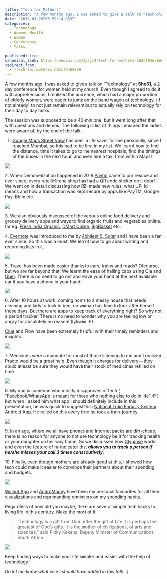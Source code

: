 ```yaml
---
title: "Tech for Mothers"
description: "A few months ago, I was asked to give a talk on “Technology” at She31, a 2 day conference for women held at my church. Even though I agreed to do it with apprehensions, I realized the audience, which…"
date: "2019-03-28T03:59:14.863Z"
categories: 
  - Technology
  - Womens Health
  - Women
  - Conference
  - Talks

published: true
canonical_link: https://medium.com/@jsj14/tech-for-mothers-b82cf94658e9
redirect_from:
  - /tech-for-mothers-b82cf94658e9
---
```


A few months ago, I was asked to give a talk on “Technology” at **She31**, a 2 day conference for women held at my church. Even though I agreed to do it with apprehensions, I realized the audience, which had a major proportion of elderly women, were eager to jump on the band wagon of technology, (if not already) to not just remain relevant but to actually rely on technology for their day to day tasks.

The session was supposed to be a 40-min one, but it went long after that with questions and demos. The following is list of things I ensured the ladies were aware of, by the end of the talk.

1.  [Google Maps Street View](https://medium.com/@directions2016.com) has been a life saver for me personally, since I reached Mumbai, so this had to be first in my list. We learnt how to find the distance, time it takes to go to the nearest hospitals, find the timings of the buses in the next hour, and even hire a taxi from within Maps!

![](./asset-1.png)

2\. When Demonetization happened in 2018 [Paytm](https://medium.com/@paytm) came to our rescue and ever since, every retail/Kirana shop has had a QR code sticker on it door! We went on in detail discussing how RBI made new rules, what UPI Id means and how a transaction was kept secure by apps like PayTM, Google Pay, Bhim etc.

![](./asset-2.png)

3\. We also obviously discussed of the various online food delivery and grocery delivery apps and ways to find organic fruits and vegetables online. for eg: [Fresh India Organic](http://www.freshindiaorganics.com/), [DMart Online](https://www.dmart.in/), [BigBasket](https://www.bigbasket.com/) etc.

4\. [Evernote](https://medium.com/@evernote) was introduced to me by [Abhijeet S. Sutar](https://medium.com/@ajduke) and I have been a fan ever since. So this was a must. We learnt how to go about writing and recording lists in it.

![](./asset-3.png)

5\. Travel has been made easier thanks to cars, trains and roads? Ofcourse, but we are far beyond that! We learnt the ease of hailing cabs using Ola and [Uber](https://medium.com/@Uber). There is no need to go out and wave your hand at the next available car if you have a phone in your hand!

![](./asset-4.png)

6\. After 10 hours at work, coming home to a messy house that needs cleaning and kids to tuck in bed, no woman has time to look after herself these days. But there are apps to keep track of everything right? So why not a period tracker. There is no need to wonder why you are feeling low or angry for absolutely no reason! (Iykwim :P)

[Clue](https://medium.com/@clueapp) and Flow have been extremely helpful with their timely reminders and insights.

![](./asset-5.png)

7\. Medicines were a mandate for most of those listening to me and I realized [Practo](https://medium.com/@practo) would be a great help. Even though it charges for delivery — they could atleast be sure they would have their stock of medicines refilled on time.

![](./asset-6.png)

8\. My dad is someone who mostly disapproves of tech ( “Facebook/WhatsApp is meant for those who nothing else to do in life” :P ) but when I asked him what app I should definitely include in this presentation, he was quick to suggest this: [National Train Enquiry System Android App](https://play.google.com/store/apps/details?id=cris.icms.ntes&hl=en_IN). He relied on this every time he took a train-journey.

![](./asset-7.png)

9\. In an age, where we all have phones and Internet packs are dirt-cheap, there is no reason for anyone to not use technology be it for tracking health or your daughter on her way home. So we discussed how [Glypmse](https://play.google.com/store/apps/details?id=com.glympse.android.glympse) works and even the feature of [m-indicator](https://play.google.com/store/apps/details?id=com.mobond.mindicator.mumbai) that **_allows you to track a person if he/she misses your call 3 times consecutively._**

10\. Finally, even though mothers are already good at this, I showed how tech could make it easier to convince their partners about their spending and budgets.

![](./asset-8.png)

[Walnut App](https://medium.com/@getwalnutapp) and [AndroMoney](https://medium.com/@andromoney) have been my personal favourites for all their visualizations and reprimanding reminders on my spending habits.

Regardless of how old you maybe, there are several simple tech hacks to living life in this century. Make the most of it.

> “Technology is a gift from God. After the gift of Life it is perhaps the greatest of God’s gifts. It is the mother of civilizations, of arts and sciences,” said Pinky Kekana, Deputy Minister of Communications, South Africa

![](./asset-9.png)

Keep finding ways to make your life simpler and easier with the help of technology !

_Do let me know what else I should have added in this talk. :)_

